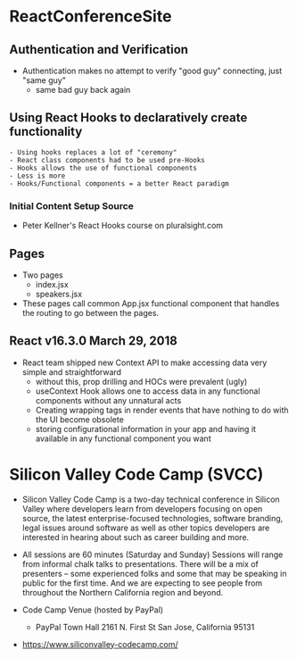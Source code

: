 # ReactConferenceSite
## Authentication and Verification
- Authentication makes no attempt to verify "good guy" connecting, just "same guy"
    - same bad guy back again 

## Using React Hooks to declaratively create functionality
    - Using hooks replaces a lot of "ceremony"
    - React class components had to be used pre-Hooks
    - Hooks allows the use of functional components
    - Less is more
    - Hooks/Functional components = a better React paradigm

### Initial Content Setup Source
- Peter Kellner's React Hooks course on pluralsight.com

## Pages
- Two pages
    - index.jsx
    - speakers.jsx
- These pages call common App.jsx functional component that handles the routing to go between the pages. 

## React v16.3.0 March 29, 2018
- React team shipped new Context API to make accessing data very simple and straightforward
    - without this, prop drilling and HOCs were prevalent (ugly)
    - useContext Hook allows one to access data in any functional components without any unnatural acts
    - Creating wrapping tags in render events that have nothing to do with the UI become obsolete 
    - storing configurational information in your app and having it available in any functional component you want 
    

# Silicon Valley Code Camp (SVCC)
- Silicon Valley Code Camp is a two-day technical conference in Silicon Valley where developers learn from developers focusing on open source, the latest enterprise-focused technologies, software branding, legal issues around software as well as other topics developers are interested in hearing about such as career building and more.

- All sessions are 60 minutes (Saturday and Sunday)
Sessions will range from informal chalk talks to presentations. There will be a mix of presenters – some experienced folks and some that may be speaking in public for the first time. And we are expecting to see people from throughout the Northern California region and beyond.

- Code Camp Venue (hosted by PayPal)
    - PayPal Town Hall 2161 N. First St San Jose, California 95131

- https://www.siliconvalley-codecamp.com/